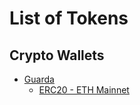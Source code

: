 
# List of Tokens 

## Crypto Wallets 

- [Guarda](https://guarda.com/)
  - [ERC20 - ETH Mainnet](https://etherscan.io/token/0x002f6ccea40d491b9731fe5189896d8a950c5f89)


